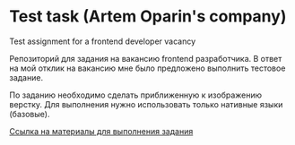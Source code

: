 # Test task (Artem Oparin's company)
 Test assignment for a frontend developer vacancy

Репозиторий для задания на вакансию frontend разработчика. В ответ на мой отклик на вакансию мне было предложено выполнить тестовое задание.   

По заданию необходимо сделать приближенную к изображению верстку. Для выполнения нужно использовать только нативные языки (базовые).     

[Ссылка на материалы для выполнения задания](https://disk.yandex.ru/d/h3jDH36LOmGYkg)
